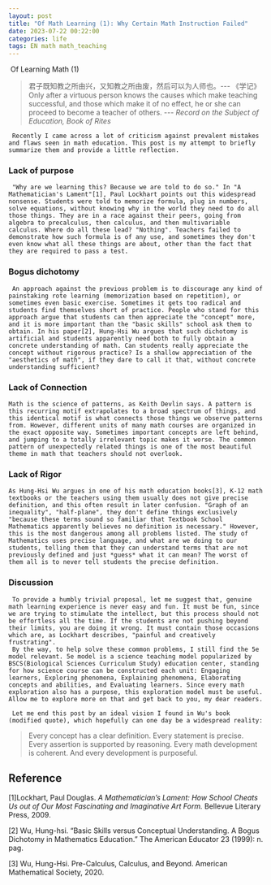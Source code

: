 ```yaml
---
layout: post
title: "Of Math Learning (1): Why Certain Math Instruction Failed"
date: 2023-07-22 00:22:00
categories: life
tags: EN math math_teaching
---
```


​	Of Learning Math (1)

>君子既知教之所由兴，又知教之所由废，然后可以为人师也。--- 《学记》
>Only after a virtuous person knows the causes which make teaching successful, and those which make it of no effect, he or she can proceed to become a teacher of others. --- *Record on the Subject of Education, Book of Rites*
​

     Recently I came across a lot of criticism against prevalent mistakes and flaws seen in math education. This post is my attempt to briefly summarize them and provide a little reflection.


### Lack of purpose

     "Why are we learning this? Because we are told to do so." In "A Mathematician's Lament"[1], Paul Lockhart points out this widespread nonsense. Students were told to memorize formula, plug in numbers, solve equations, without knowing why in the world they need to do all those things. They are in a race against their peers, going from algebra to precalculus, then calculus, and then multivariable calculus. Where do all these lead? "Nothing". Teachers failed to demonstrate how such formula is of any use, and sometimes they don't even know what all these things are about, other than the fact that they are required to pass a test.


### Bogus dichotomy

     An approach against the previous problem is to discourage any kind of painstaking rote learning (memorization based on repetition), or sometimes even basic exercise. Sometimes it gets too radical and students find themselves short of practice. People who stand for this approach argue that students can then appreciate the "concept" more, and it is more important than the "basic skills" school ask them to obtain. In his paper[2], Hung-Hsi Wu argues that such dichotomy is artificial and students apparently need both to fully obtain a concrete understanding of math. Can students really appreciate the concept without rigorous practice? Is a shallow appreciation of the "aesthetics of math", if they dare to call it that, without concrete understanding sufficient?


### Lack of Connection

    Math is the science of patterns, as Keith Devlin says. A pattern is this recurring motif extrapolates to a broad spectrum of things, and this identical motif is what connects those things we observe patterns from. However, different units of many math courses are organized in the exact opposite way. Sometimes important concepts are left behind, and jumping to a totally irrelevant topic makes it worse. The common pattern of unexpectedly related things is one of the most beautiful theme in math that teachers should not overlook.


### Lack of Rigor

    As Hung-Hsi Wu argues in one of his math education books[3], K-12 math textbooks or the teachers using them usually does not give precise definition, and this often result in later confusion. "Graph of an inequality", "half-plane", they don't define things exclusively "because these terms sound so familiar that Textbook School Mathematics apparently believes no definition is necessary." However, this is the most dangerous among all problems listed. The study of Mathematics uses precise language, and what are we doing to our students, telling them that they can understand terms that are not previously defined and just *guess* what it can mean? The worst of them all is to never tell students the precise definition.



### Discussion

     To provide a humbly trivial proposal, let me suggest that, genuine math learning experience is never easy and fun. It must be fun, since we are trying to stimulate the intellect, but this process should not be effortless all the time. If the students are not pushing beyond their limits, you are doing it wrong. It must contain those occasions which are, as Lockhart describes, "painful and creatively frustrating".
     By the way, to help solve these common problems, I still find the 5e model relevant. 5e model is a science teaching model popularized by BSCS(Biological Sciences Curriculum Study) education center, standing for how science course can be constructed each unit: Engaging learners, Exploring phenomena, Explaining phenomena, Elaborating concepts and abilities, and Evaluating learners. Since every math exploration also has a purpose, this exploration model must be useful. Allow me to explore more on that and get back to you, my dear readers.

     Let me end this post by an ideal vision I found in Wu's book (modified quote), which hopefully can one day be a widespread reality:

>Every concept has a clear definition.
>Every statement is precise.  
>Every assertion is supported by reasoning.
>Every math development is coherent.
>And every development is purposeful.




## Reference

[1]Lockhart, Paul Douglas. *A Mathematician’s Lament: How School Cheats Us out of Our Most Fascinating and Imaginative Art Form.* Bellevue Literary Press, 2009.

[2] Wu, Hung-hsi. “Basic Skills versus Conceptual Understanding. A Bogus Dichotomy in Mathematics Education.” The American Educator 23 (1999): n. pag.

[3] Wu, Hung-Hsi. Pre-Calculus, Calculus, and Beyond. American Mathematical Society, 2020.
